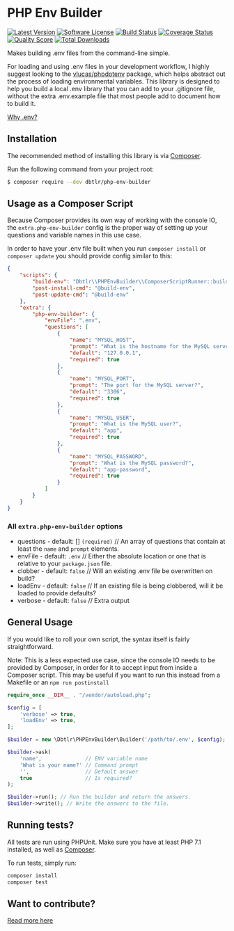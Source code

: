 # PHP Env Builder
[![Latest Version](https://img.shields.io/github/tag/dbtlr/php-env-builder.svg?style=flat&label=release)](https://github.com/dbtlr/php-env-builder/tags)
[![Software License](https://img.shields.io/badge/license-MIT-brightgreen.svg?style=flat)](LICENSE.md)
[![Build Status](https://img.shields.io/travis/dbtlr/php-env-builder/master.svg?style=flat)](https://travis-ci.org/dbtlr/php-env-builder)
[![Coverage Status](https://img.shields.io/scrutinizer/coverage/g/dbtlr/php-env-builder.svg?style=flat)](https://scrutinizer-ci.com/g/dbtlr/php-env-builder/code-structure)
[![Quality Score](https://img.shields.io/scrutinizer/g/dbtlr/php-env-builder.svg?style=flat)](https://scrutinizer-ci.com/g/dbtlr/php-env-builder)
[![Total Downloads](https://img.shields.io/packagist/dt/dbtlr/php-env-builder.svg?style=flat)](https://packagist.org/packages/dbtlr/php-env-builder)

Makes building .env files from the command-line simple.

For loading and using .env files in your development workflow, I highly suggest looking to the [vlucas/phpdotenv](https://github.com/vlucas/phpdotenv) package, which helps abstract out the process of loading environmental variables. This library is designed to help you build a local .env library that you can add to your .gitignore file, without the extra .env.example file that most people add to document how to build it.

[Why .env?](https://github.com/vlucas/phpdotenv#why-env)

## Installation

The recommended method of installing this library is via [Composer](https://getcomposer.org/).

Run the following command from your project root:

```bash
$ composer require --dev dbtlr/php-env-builder
```


## Usage as a Composer Script

Because Composer provides its own way of working with the console IO, the `extra.php-env-builder` config is the proper way of setting up your questions and variable names in this use case.

In order to have your .env file built when you run `composer install` or `composer update` you should provide config similar to this:

```json
{
    "scripts": {
        "build-env": "Dbtlr\\PHPEnvBuilder\\ComposerScriptRunner::build",
        "post-install-cmd": "@build-env",
        "post-update-cmd": "@build-env"
    },
    "extra": {
        "php-env-builder": {
            "envFile": ".env",
            "questions": [
                {
                    "name": "MYSQL_HOST",
                    "prompt": "What is the hostname for the MySQL server?",
                    "default": "127.0.0.1",
                    "required": true
                },
                {
                    "name": "MYSQL_PORT",
                    "prompt": "The port for the MySQL server?",
                    "default": "3306",
                    "required": true
                },
                {
                    "name": "MYSQL_USER",
                    "prompt": "What is the MySQL user?",
                    "default": "app",
                    "required": true
                },
                {
                    "name": "MYSQL_PASSWORD",
                    "prompt": "What is the MySQL password?",
                    "default": "app-password",
                    "required": true
                }
            ]
        }
    }
}

```

### All `extra.php-env-builder` options

- questions - default: [] `(required)` // An array of questions that contain at least the `name` and `prompt` elements.
- envFile - default: `.env` // Either the absolute location or one that is relative to your `package.json` file.
- clobber - default: `false` // Will an existing .env file be overwritten on build?
- loadEnv - default: `false` // If an existing file is being clobbered, will it be loaded to provide defaults?
- verbose - default: `false` // Extra output 

## General Usage

If you would like to roll your own script, the syntax itself is fairly straightforward.

Note: This is a less expected use case, since the console IO needs to be provided by Composer, in order for it to accept input from inside a Composer script. This may be useful if you want to run this instead from a Makefile or an `npm run postinstall`

```php
require_once __DIR__ . "/vendor/autoload.php";

$config = [
    'verbose' => true,
    'loadEnv' => true,
];

$builder = new \Dbtlr\PHPEnvBuilder\Builder('/path/to/.env', $config);

$builder->ask(
    'name',              // ENV variable name
    'What is your name?' // Command prompt
    '',                  // Default answer
    true                 // Is required?
);

$builder->run(); // Run the builder and return the answers.
$builder->write(); // Write the answers to the file.
```

## Running tests?

All tests are run using PHPUnit. Make sure you have at least PHP 7.1 installed, as well as [Composer](https://getcomposer.org).

To run tests, simply run:

```bash
composer install
composer test
```

## Want to contribute?

[Read more here](https://github.com/dbtlr/php-env-builder/blob/master/CONTRIBUTING.md)
